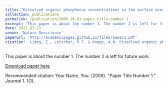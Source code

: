 ```yaml
---
title: "Dissolved organic phosphorus concentrations in the surface ocean controlled by both phosphate and iron stress"
collection: publications
permalink: /publication/2009-10-01-paper-title-number-1
excerpt: 'This paper is about the number 1. The number 2 is left for future work.'
date: 2021-07-21
venue: 'Nature Geoscience'
paperurl: 'http://academicpages.github.io/files/paper1.pdf'
citation: 'Liang, Z., Letscher, R.T. & Knapp, A.N. Dissolved organic phosphorus concentrations in the surface ocean controlled by both phosphate and iron stress. Nat. Geosci. 15, 651–657 (2022). https://doi.org/10.1038/s41561-022-00988-1'
---
```

This paper is about the number 1. The number 2 is left for future work.

[Download paper here](http://academicpages.github.io/files/paper1.pdf)

Recommended citation: Your Name, You. (2009). "Paper Title Number 1." <i>Journal 1</i>. 1(1).